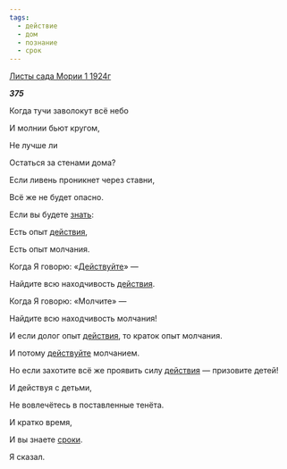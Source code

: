 ```yaml
---
tags:
  - действие
  - дом
  - познание
  - срок
---
```

[Листы сада Мории 1 1924г](https://127.0.0.1:4002/agni/1924)

___375___

Когда тучи заволокут всё небо   

И молнии бьют кругом,   

Не лучше ли   

Остаться за стенами дома?   

Если ливень проникнет через ставни,   

Всё же не будет опасно.   

Если вы будете [знать](../../../tags/#познание):   

Есть опыт [действия](../../../tags/#действие),   

Есть опыт молчания.   

Когда Я говорю: «[Действуйте](../../../tags/#действие)» —    

Найдите всю находчивость [действия](../../../tags/#действие).   

Когда Я говорю: «Молчите» —    

Найдите всю находчивость молчания!   

И если долог опыт [действия](../../../tags/#действие), то краток опыт молчания.   

И потому [действуйте](../../../tags/#действие) молчанием.   

Но если захотите всё же проявить силу [действия](../../../tags/#действие) — призовите детей!   

И действуя с детьми,   

Не вовлечётесь в поставленные тенёта.   

И кратко время,   

И вы знаете [сроки](../../../tags/#срок).   

Я сказал.   

